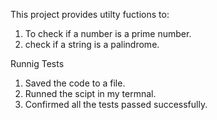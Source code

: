 This project provides utilty fuctions to:
1. To check if a number is a prime number.
2. check if a string is a palindrome.

 
Runnig Tests
1. Saved the code to a file.
2. Runned the scipt in my termnal.
3. Confirmed all the tests passed successfully.
